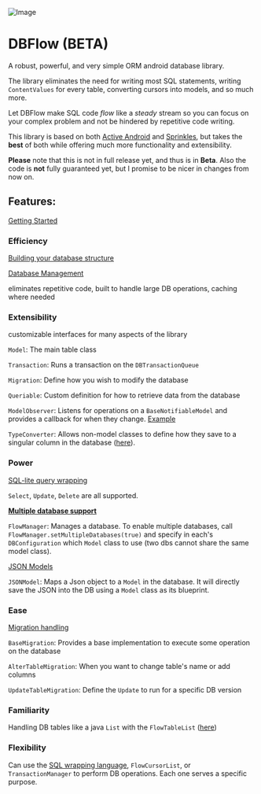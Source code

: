 ![Image](https://github.com/agrosner/DBFlow/blob/master/clear-river.jpg?raw=true)


DBFlow (BETA)
======

A robust, powerful, and very simple ORM android database library.

The library eliminates the need for writing most SQL statements, writing ``ContentValues`` for every table, converting cursors into models, and so much more. 

Let DBFlow make SQL code _flow_ like a _steady_ stream so you can focus on your complex problem and not be hindered by repetitive code writing. 

This library is based on both [Active Android](https://github.com/pardom/ActiveAndroid) and [Sprinkles](https://github.com/emilsjolander/sprinkles), but takes the **best** of both while offering much more functionality and extensibility. 

**Please** note that this is not in full release yet, and thus is in **Beta**. Also the code is **not** fully guaranteed yet, but I promise to be nicer in changes from now on.

## Features:

[Getting Started](https://github.com/agrosner/DBFlow/wiki/Getting-Started)

### Efficiency
[Building your database structure](https://github.com/agrosner/DBFlow/wiki/Building-your-database-structure)

[Database Management](https://github.com/agrosner/DBFlow/wiki/Database-Management)

eliminates repetitive code, built to handle large DB operations, caching where needed

### Extensibility
customizable interfaces for many aspects of the library

```Model```: The main table class

```Transaction```: Runs a transaction on the ```DBTransactionQueue```

```Migration```: Define how you wish to modify the database

```Queriable```: Custom definition for how to retrieve data from the database

```ModelObserver```: Listens for operations on a ```BaseNotifiableModel``` and provides a callback for when they change. [Example](https://github.com/agrosner/DBFlow/wiki/Observable-Models)

```TypeConverter```: Allows non-model classes to define how they save to a singular column in the database ([here](https://github.com/agrosner/DBFlow/wiki/Type-Conversion)).

### Power
[SQL-lite query wrapping](https://github.com/agrosner/DBFlow/wiki/Basic-Query-Wrapping)

```Select```, ```Update```, ```Delete``` are all supported.

[**Multiple database support**](https://github.com/agrosner/DBFlow/wiki/Multiple-Databases)

```FlowManager```: Manages a database. To enable multiple databases, call ```FlowManager.setMultipleDatabases(true)``` and specify in each's ```DBConfiguration``` which ```Model``` class to use (two dbs cannot share the same model class).

[JSON Models](https://github.com/agrosner/DBFlow/wiki/JSON-Models)

```JSONModel```: Maps a Json object to a ```Model``` in the database. It will directly save the JSON into the DB using a ```Model``` class as its blueprint.

### Ease
[Migration handling](https://github.com/agrosner/DBFlow/wiki/Migrations)

```BaseMigration```: Provides a base implementation to execute some operation on the database

```AlterTableMigration```: When you want to change table's name or add columns

```UpdateTableMigration```: Define the ```Update``` to run for a specific DB version

### Familiarity
Handling DB tables like a java ```List``` with the ```FlowTableList``` ([here](https://github.com/agrosner/DBFlow/wiki/Tables-as-Lists))

### Flexibility
Can use the [SQL wrapping language](https://github.com/agrosner/DBFlow/wiki/Basic-Query-Wrapping), ```FlowCursorList```, or ```TransactionManager``` to perform DB operations. Each one serves a specific purpose. 

